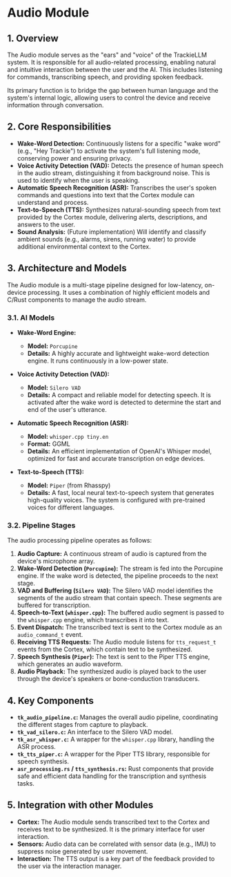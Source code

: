 <!-- This documentation was written by Jules - Google labs bot. -->

# Audio Module

## 1. Overview

The Audio module serves as the "ears" and "voice" of the TrackieLLM system. It is responsible for all audio-related processing, enabling natural and intuitive interaction between the user and the AI. This includes listening for commands, transcribing speech, and providing spoken feedback.

Its primary function is to bridge the gap between human language and the system's internal logic, allowing users to control the device and receive information through conversation.

## 2. Core Responsibilities

-   **Wake-Word Detection:** Continuously listens for a specific "wake word" (e.g., "Hey Trackie") to activate the system's full listening mode, conserving power and ensuring privacy.
-   **Voice Activity Detection (VAD):** Detects the presence of human speech in the audio stream, distinguishing it from background noise. This is used to identify when the user is speaking.
-   **Automatic Speech Recognition (ASR):** Transcribes the user's spoken commands and questions into text that the Cortex module can understand and process.
-   **Text-to-Speech (TTS):** Synthesizes natural-sounding speech from text provided by the Cortex module, delivering alerts, descriptions, and answers to the user.
-   **Sound Analysis:** (Future implementation) Will identify and classify ambient sounds (e.g., alarms, sirens, running water) to provide additional environmental context to the Cortex.

## 3. Architecture and Models

The Audio module is a multi-stage pipeline designed for low-latency, on-device processing. It uses a combination of highly efficient models and C/Rust components to manage the audio stream.

### 3.1. AI Models

-   **Wake-Word Engine:**
    -   **Model:** `Porcupine`
    -   **Details:** A highly accurate and lightweight wake-word detection engine. It runs continuously in a low-power state.

-   **Voice Activity Detection (VAD):**
    -   **Model:** `Silero VAD`
    -   **Details:** A compact and reliable model for detecting speech. It is activated after the wake word is detected to determine the start and end of the user's utterance.

-   **Automatic Speech Recognition (ASR):**
    -   **Model:** `whisper.cpp tiny.en`
    -   **Format:** GGML
    -   **Details:** An efficient implementation of OpenAI's Whisper model, optimized for fast and accurate transcription on edge devices.

-   **Text-to-Speech (TTS):**
    -   **Model:** `Piper` (from Rhasspy)
    -   **Details:** A fast, local neural text-to-speech system that generates high-quality voices. The system is configured with pre-trained voices for different languages.

### 3.2. Pipeline Stages

The audio processing pipeline operates as follows:

1.  **Audio Capture:** A continuous stream of audio is captured from the device's microphone array.
2.  **Wake-Word Detection (`Porcupine`):** The stream is fed into the Porcupine engine. If the wake word is detected, the pipeline proceeds to the next stage.
3.  **VAD and Buffering (`Silero VAD`):** The Silero VAD model identifies the segments of the audio stream that contain speech. These segments are buffered for transcription.
4.  **Speech-to-Text (`whisper.cpp`):** The buffered audio segment is passed to the `whisper.cpp` engine, which transcribes it into text.
5.  **Event Dispatch:** The transcribed text is sent to the Cortex module as an `audio_command_t` event.
6.  **Receiving TTS Requests:** The Audio module listens for `tts_request_t` events from the Cortex, which contain text to be synthesized.
7.  **Speech Synthesis (`Piper`):** The text is sent to the Piper TTS engine, which generates an audio waveform.
8.  **Audio Playback:** The synthesized audio is played back to the user through the device's speakers or bone-conduction transducers.

## 4. Key Components

-   **`tk_audio_pipeline.c`:** Manages the overall audio pipeline, coordinating the different stages from capture to playback.
-   **`tk_vad_silero.c`:** An interface to the Silero VAD model.
-   **`tk_asr_whisper.c`:** A wrapper for the `whisper.cpp` library, handling the ASR process.
-   **`tk_tts_piper.c`:** A wrapper for the Piper TTS library, responsible for speech synthesis.
-   **`asr_processing.rs` / `tts_synthesis.rs`:** Rust components that provide safe and efficient data handling for the transcription and synthesis tasks.

## 5. Integration with other Modules

-   **Cortex:** The Audio module sends transcribed text to the Cortex and receives text to be synthesized. It is the primary interface for user interaction.
-   **Sensors:** Audio data can be correlated with sensor data (e.g., IMU) to suppress noise generated by user movement.
-   **Interaction:** The TTS output is a key part of the feedback provided to the user via the interaction manager.
